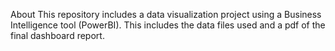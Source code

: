 About
This repository includes a data visualization project using a Business Intelligence tool (PowerBI). This includes the data files used and a pdf of the final dashboard report.
